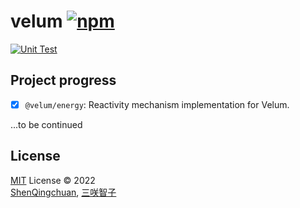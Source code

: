 # velum [![npm](https://img.shields.io/npm/v/velum.svg)](https://npmjs.com/package/velum)

[![Unit Test](https://github.com/ShenQingchuan/velum/actions/workflows/unit-test.yml/badge.svg)](https://github.com/ShenQingchuan/velum/actions/workflows/unit-test.yml)

## Project progress

- [x] `@velum/energy`: Reactivity mechanism implementation for Velum.

...to be continued


## License

[MIT](./LICENSE) License © 2022 <br> [ShenQingchuan](https://github.com/ShenQingchuan), [三咲智子](https://github.com/sxzz)
